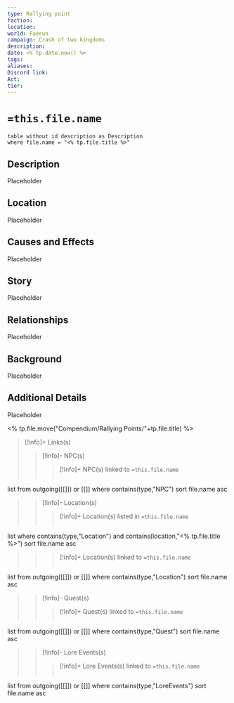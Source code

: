 ```yaml
---
type: Rallying point
faction: 
location: 
world: Faerun
campaign: Crash of two kingdoms
description: 
date: <% tp.date.now() %>
tags: 
aliases: 
Discord link: 
Act: 
tier:
---
```

# `=this.file.name`
```dataview
table without id description as Description
where file.name = "<% tp.file.title %>"
```
## Description

Placeholder

## Location

Placeholder

## Causes and Effects

Placeholder

## Story

Placeholder

## Relationships

Placeholder

## Background

Placeholder

## Additional Details

Placeholder

<% tp.file.move("Compendium/Rallying Points/"+tp.file.title) %>

>[!info]+ Links(s) 
>>[!info]- NPC(s) 
>>>[!info]+ NPC(s) linked to `=this.file.name`
>>>```dataview
list from outgoing([[]]) or [[]]
where contains(type,"NPC")
sort file.name asc
>
>>[!info]- Location(s) 
>>>[!info]+ Location(s) listed in `=this.file.name`
>>>```dataview
list 
where contains(type,"Location") and  contains(location,"<% tp.file.title %>")
sort file.name asc
>>
>>>[!info]+ Location(s) linked to `=this.file.name`
>>>```dataview
list from outgoing([[]]) or [[]]
where contains(type,"Location")
sort file.name asc
>
>>[!info]- Quest(s) 
>>>[!info]+ Quest(s) linked to `=this.file.name`
>>>```dataview
list from outgoing([[]]) or [[]]
where contains(type,"Quest")
sort file.name asc
>
>>[!info]- Lore Events(s) 
>>>[!info]+ Lore Events(s) linked to `=this.file.name`
>>>```dataview
list from outgoing([[]]) or [[]]
where contains(type,"LoreEvents")
sort file.name asc